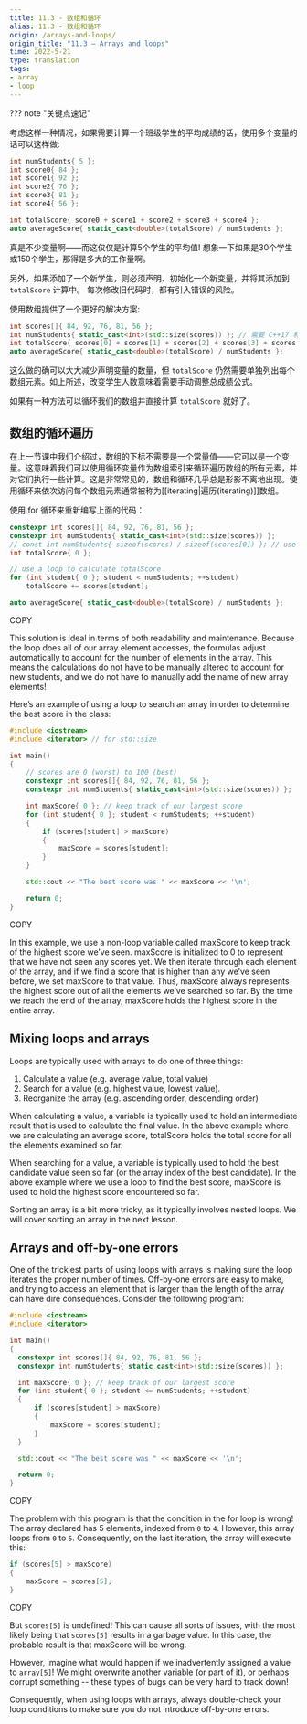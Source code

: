 ```yaml
---
title: 11.3 - 数组和循环
alias: 11.3 - 数组和循环
origin: /arrays-and-loops/
origin_title: "11.3 — Arrays and loops"
time: 2022-5-21
type: translation
tags:
- array
- loop
---
```


??? note "关键点速记"
	

考虑这样一种情况，如果需要计算一个班级学生的平均成绩的话，使用多个变量的话可以这样做: 

```cpp
int numStudents{ 5 };
int score0{ 84 };
int score1{ 92 };
int score2{ 76 };
int score3{ 81 };
int score4{ 56 };

int totalScore{ score0 + score1 + score2 + score3 + score4 };
auto averageScore{ static_cast<double>(totalScore) / numStudents };
```

真是不少变量啊——而这仅仅是计算5个学生的平均值! 想象一下如果是30个学生或150个学生，那得是多大的工作量啊。

另外，如果添加了一个新学生，则必须声明、初始化一个新变量，并将其添加到 `totalScore` 计算中。 每次修改旧代码时，都有引入错误的风险。  

使用数组提供了一个更好的解决方案:

```cpp
int scores[]{ 84, 92, 76, 81, 56 };
int numStudents{ static_cast<int>(std::size(scores)) }; // 需要 C++17 和 <iterator> 头文件
int totalScore{ scores[0] + scores[1] + scores[2] + scores[3] + scores[4] };
auto averageScore{ static_cast<double>(totalScore) / numStudents };
```

这么做的确可以大大减少声明变量的数量，但 `totalScore` 仍然需要单独列出每个数组元素。如上所述，改变学生人数意味着需要手动调整总成绩公式。

如果有一种方法可以循环我们的数组并直接计算 `totalScore` 就好了。

## 数组的循环遍历


在上一节课中我们介绍过，数组的下标不需要是一个常量值——它可以是一个变量。这意味着我们可以使用循环变量作为数组索引来循环遍历数组的所有元素，并对它们执行一些计算。这是非常常见的，数组和循环几乎总是形影不离地出现。使用循环来依次访问每个数组元素通常被称为[[iterating|遍历(iterating)]]数组。

使用 for 循环来重新编写上面的代码：

```cpp
constexpr int scores[]{ 84, 92, 76, 81, 56 };
constexpr int numStudents{ static_cast<int>(std::size(scores)) };
// const int numStudents{ sizeof(scores) / sizeof(scores[0]) }; // use this instead if not C++17 capable
int totalScore{ 0 };

// use a loop to calculate totalScore
for (int student{ 0 }; student < numStudents; ++student)
    totalScore += scores[student];

auto averageScore{ static_cast<double>(totalScore) / numStudents };
```

COPY

This solution is ideal in terms of both readability and maintenance. Because the loop does all of our array element accesses, the formulas adjust automatically to account for the number of elements in the array. This means the calculations do not have to be manually altered to account for new students, and we do not have to manually add the name of new array elements!

Here’s an example of using a loop to search an array in order to determine the best score in the class:

```cpp
#include <iostream>
#include <iterator> // for std::size

int main()
{
    // scores are 0 (worst) to 100 (best)
    constexpr int scores[]{ 84, 92, 76, 81, 56 };
    constexpr int numStudents{ static_cast<int>(std::size(scores)) };

    int maxScore{ 0 }; // keep track of our largest score
    for (int student{ 0 }; student < numStudents; ++student)
    {
        if (scores[student] > maxScore)
        {
            maxScore = scores[student];
        }
    }

    std::cout << "The best score was " << maxScore << '\n';

    return 0;
}
```

COPY

In this example, we use a non-loop variable called maxScore to keep track of the highest score we’ve seen. maxScore is initialized to 0 to represent that we have not seen any scores yet. We then iterate through each element of the array, and if we find a score that is higher than any we’ve seen before, we set maxScore to that value. Thus, maxScore always represents the highest score out of all the elements we’ve searched so far. By the time we reach the end of the array, maxScore holds the highest score in the entire array.

## Mixing loops and arrays

Loops are typically used with arrays to do one of three things:

1.  Calculate a value (e.g. average value, total value)
2.  Search for a value (e.g. highest value, lowest value).
3.  Reorganize the array (e.g. ascending order, descending order)

When calculating a value, a variable is typically used to hold an intermediate result that is used to calculate the final value. In the above example where we are calculating an average score, totalScore holds the total score for all the elements examined so far.

When searching for a value, a variable is typically used to hold the best candidate value seen so far (or the array index of the best candidate). In the above example where we use a loop to find the best score, maxScore is used to hold the highest score encountered so far.

Sorting an array is a bit more tricky, as it typically involves nested loops. We will cover sorting an array in the next lesson.

## Arrays and off-by-one errors

One of the trickiest parts of using loops with arrays is making sure the loop iterates the proper number of times. Off-by-one errors are easy to make, and trying to access an element that is larger than the length of the array can have dire consequences. Consider the following program:

```cpp
#include <iostream>
#include <iterator>

int main()
{
  constexpr int scores[]{ 84, 92, 76, 81, 56 };
  constexpr int numStudents{ static_cast<int>(std::size(scores)) };

  int maxScore{ 0 }; // keep track of our largest score
  for (int student{ 0 }; student <= numStudents; ++student)
  {
      if (scores[student] > maxScore)
      {
          maxScore = scores[student];
      }
  }

  std::cout << "The best score was " << maxScore << '\n';

  return 0;
}
```

COPY

The problem with this program is that the condition in the for loop is wrong! The array declared has 5 elements, indexed from `0` to `4`. However, this array loops from `0` to `5`. Consequently, on the last iteration, the array will execute this:

```cpp
if (scores[5] > maxScore)
{
    maxScore = scores[5];
}
```

COPY

But `scores[5]` is undefined! This can cause all sorts of issues, with the most likely being that `scores[5]` results in a garbage value. In this case, the probable result is that maxScore will be wrong.

However, imagine what would happen if we inadvertently assigned a value to `array[5]`! We might overwrite another variable (or part of it), or perhaps corrupt something -- these types of bugs can be very hard to track down!

Consequently, when using loops with arrays, always double-check your loop conditions to make sure you do not introduce off-by-one errors.